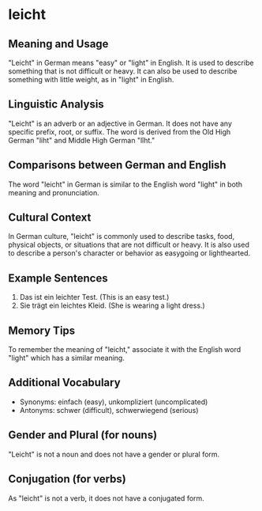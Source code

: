 # leicht
## Meaning and Usage
"Leicht" in German means "easy" or "light" in English. It is used to describe something that is not difficult or heavy. It can also be used to describe something with little weight, as in "light" in English.

## Linguistic Analysis
"Leicht" is an adverb or an adjective in German. It does not have any specific prefix, root, or suffix. The word is derived from the Old High German "liht" and Middle High German "lîht."

## Comparisons between German and English
The word "leicht" in German is similar to the English word "light" in both meaning and pronunciation.

## Cultural Context
In German culture, "leicht" is commonly used to describe tasks, food, physical objects, or situations that are not difficult or heavy. It is also used to describe a person's character or behavior as easygoing or lighthearted.

## Example Sentences
1. Das ist ein leichter Test. (This is an easy test.)
2. Sie trägt ein leichtes Kleid. (She is wearing a light dress.)

## Memory Tips
To remember the meaning of "leicht," associate it with the English word "light" which has a similar meaning.

## Additional Vocabulary
- Synonyms: einfach (easy), unkompliziert (uncomplicated)
- Antonyms: schwer (difficult), schwerwiegend (serious)

## Gender and Plural (for nouns)
"Leicht" is not a noun and does not have a gender or plural form.

## Conjugation (for verbs)
As "leicht" is not a verb, it does not have a conjugated form.